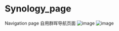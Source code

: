 # Synology_page
Navigation page
自用群晖导航页面
![image](https://user-images.githubusercontent.com/100911458/195526038-3021fbcb-862e-440c-9077-6f9092e3ee75.png)
![image](https://user-images.githubusercontent.com/100911458/195526067-9c1fff0c-5192-4ede-902f-6d6d99fb0c25.png)
